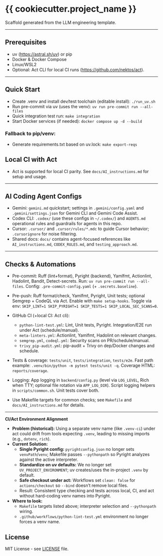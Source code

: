 # {{ cookiecutter.project_name }}

Scaffold generated from the LLM engineering template.

---

## Prerequisites
- uv (https://astral.sh/uv) or pip
 - Docker & Docker Compose
 - Linux/WSL2
 - Optional: Act CLI for local CI runs (https://github.com/nektos/act).

---

## Quick Start

- Create .venv and install dev/test toolchain (editable install): `./run_uv.sh`
- Run pre-commit via uv (uses the venv): `uv run pre-commit run --all-files`
- Quick integration test run: `make integration`
- Start Docker services (if needed): `docker compose up -d --build`

### Fallback to pip/venv: 
- Generate requirements.txt based on uv.lock: `make export-reqs`

## Local CI with Act
- Act is supported for local CI parity. See `docs/AI_instructions.md` for setup and usage.

---

## AI Coding Agent Configs

- Gemini: `gemini.md` quickstart; settings in `.gemini/config.yaml` and `.gemini/settings.json` for Gemini CLI and Gemini Code Assist.
- Codex CLI: `.codex/` (use these configs in `~/.codex/`)  and `AGENTS.md` operational rules and guardrails for agents in this repo.
- Cursor: `.cursor/` and `.cursor/rules/*.mdc` to guide Cursor behavior; `.cursorignore` for noise filtering.
- Shared docs: `docs/` contains agent-focused references like `AI_instructions.md`, `CODEX_RULES.md`, and `testing_approach.md`.

---

## Checks & Automations

- Pre-commit: Ruff (lint+format), Pyright (backend), Yamlfmt, Actionlint, Hadolint, Bandit, Detect-secrets. Run: `uv run pre-commit run --all-files`. Config: `.pre-commit-config.yaml` (+ `.secrets.baseline`).
- Pre-push: Ruff format/check, Yamlfmt, Pyright, Unit tests; optional Semgrep + CodeQL via Act. Enable with `make setup-hooks`. Toggle via env: `SKIP_LINT=1 SKIP_PYRIGHT=1 SKIP_TESTS=1 SKIP_LOCAL_SEC_SCANS=0`.
- GitHub CI (+local CI: Act cli):
  - `python-lint-test.yml`: Lint, Unit tests, Pyright. Integration/E2E run under Act (schedule/manual).
  - `meta-linters.yml`: Actionlint, Yamlfmt, Hadolint on relevant changes.
  - `semgrep.yml`, `codeql.yml`: Security scans on PR/schedule/manual.
  - `trivy_pip-audit.yml`: pip-audit + Trivy on dep/Docker changes and schedule.
- Tests & coverage: `tests/unit`, `tests/integration`, `tests/e2e`. Fast path example: `.venv/bin/python -m pytest tests/unit -q`. Coverage HTML: `reports/coverage`.
- Logging: App logging in `backend/config.py` (level via `LOG_LEVEL`, Rich when TTY; optional file rotation via `APP_LOG_DIR`). Script logging helpers in `scripts/common.sh`. Unit tests cover both.

 - Use Makefile targets for common checks; see `Makefile` and `docs/AI_instructions.md` for details.

---

**CI/Act Environment Alignment**
- **Problem (historical):** Using a separate venv name (like `.venv-ci`) under act could drift from tools expecting `.venv`, leading to missing imports (e.g., `dotenv`, `rich`).
- **Current Solution:**
  - **Single Pyright config:** `pyrightconfig.json` no longer sets `venvPath`/`venv`; Makefile passes `--pythonpath` so Pyright analyzes against the active interpreter.
  - **Standardize on uv defaults:** We no longer set `UV_PROJECT_ENVIRONMENT`; uv creates/uses the in-project `.venv` by default.
  - **Safe checkout under act:** Workflows set `clean: false` for `actions/checkout` so `--bind` doesn’t remove local files.
  - Result: Consistent type checking and tests across local, CI, and act without hard-coding venv names into Pyright.
- **Where to look:**
  - `Makefile` targets listed above; interpreter selection and `--pythonpath` wiring.
  - `.github/workflows/python-lint-test.yml` environment no longer forces a venv name.


## License

MIT License - see [LICENSE](LICENSE) file.
